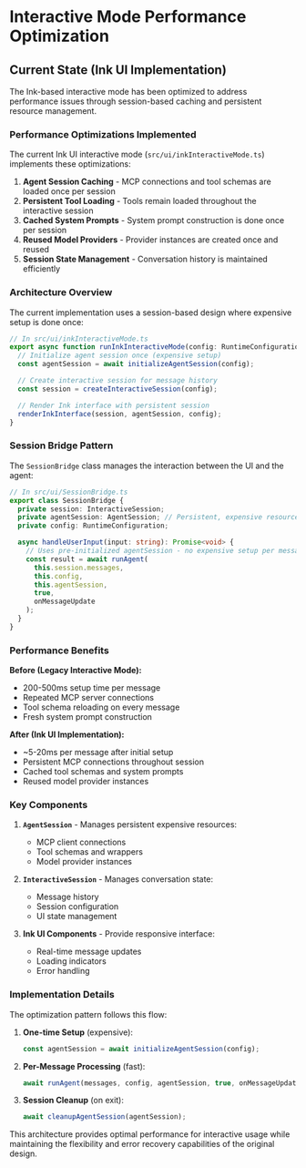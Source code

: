 # Interactive Mode Performance Optimization

## Current State (Ink UI Implementation)

The Ink-based interactive mode has been optimized to address performance issues through session-based caching and persistent resource management.

### Performance Optimizations Implemented

The current Ink UI interactive mode (`src/ui/inkInteractiveMode.ts`) implements these optimizations:

1. **Agent Session Caching** - MCP connections and tool schemas are loaded once per session
2. **Persistent Tool Loading** - Tools remain loaded throughout the interactive session
3. **Cached System Prompts** - System prompt construction is done once per session
4. **Reused Model Providers** - Provider instances are created once and reused
5. **Session State Management** - Conversation history is maintained efficiently

### Architecture Overview

The current implementation uses a session-based design where expensive setup is done once:

```typescript
// In src/ui/inkInteractiveMode.ts
export async function runInkInteractiveMode(config: RuntimeConfiguration) {
  // Initialize agent session once (expensive setup)
  const agentSession = await initializeAgentSession(config);

  // Create interactive session for message history
  const session = createInteractiveSession(config);

  // Render Ink interface with persistent session
  renderInkInterface(session, agentSession, config);
}
```

### Session Bridge Pattern

The `SessionBridge` class manages the interaction between the UI and the agent:

```typescript
// In src/ui/SessionBridge.ts
export class SessionBridge {
  private session: InteractiveSession;
  private agentSession: AgentSession; // Persistent, expensive resources
  private config: RuntimeConfiguration;

  async handleUserInput(input: string): Promise<void> {
    // Uses pre-initialized agentSession - no expensive setup per message
    const result = await runAgent(
      this.session.messages,
      this.config,
      this.agentSession,
      true,
      onMessageUpdate
    );
  }
}
```

### Performance Benefits

**Before (Legacy Interactive Mode):**

- 200-500ms setup time per message
- Repeated MCP server connections
- Tool schema reloading on every message
- Fresh system prompt construction

**After (Ink UI Implementation):**

- ~5-20ms per message after initial setup
- Persistent MCP connections throughout session
- Cached tool schemas and system prompts
- Reused model provider instances

### Key Components

1. **`AgentSession`** - Manages persistent expensive resources:

   - MCP client connections
   - Tool schemas and wrappers
   - Model provider instances

2. **`InteractiveSession`** - Manages conversation state:

   - Message history
   - Session configuration
   - UI state management

3. **Ink UI Components** - Provide responsive interface:
   - Real-time message updates
   - Loading indicators
   - Error handling

### Implementation Details

The optimization pattern follows this flow:

1. **One-time Setup** (expensive):

   ```typescript
   const agentSession = await initializeAgentSession(config);
   ```

2. **Per-Message Processing** (fast):

   ```typescript
   await runAgent(messages, config, agentSession, true, onMessageUpdate);
   ```

3. **Session Cleanup** (on exit):
   ```typescript
   await cleanupAgentSession(agentSession);
   ```

This architecture provides optimal performance for interactive usage while maintaining the flexibility and error recovery capabilities of the original design.
